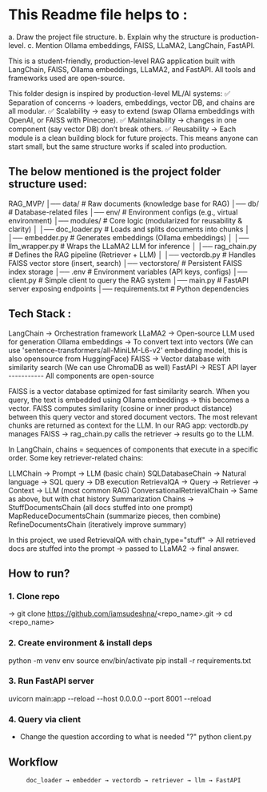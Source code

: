 # This Readme file helps to :
a. Draw the project file structure.
b. Explain why the structure is production-level.
c. Mention Ollama embeddings, FAISS, LLaMA2, LangChain, FastAPI.

This is a student-friendly, production-level RAG application built with LangChain, FAISS, Ollama embeddings, LLaMA2, and FastAPI.
All tools and frameworks used are open-source.

This folder design is inspired by production-level ML/AI systems:
✅ Separation of concerns → loaders, embeddings, vector DB, and chains are all modular.
✅ Scalability → easy to extend (swap Ollama embeddings with OpenAI, or FAISS with Pinecone).
✅ Maintainability → changes in one component (say vector DB) don’t break others.
✅ Reusability → Each module is a clean building block for future projects.
This means anyone can start small, but the same structure works if scaled into production.

## The below mentioned is the project folder structure used:

RAG_MVP/
│── data/                # Raw documents (knowledge base for RAG)
│── db/                  # Database-related files
│── env/                 # Environment configs (e.g., virtual environment)
│── modules/             # Core logic (modularized for reusability & clarity)
│   │── doc_loader.py        # Loads and splits documents into chunks
│   │── embedder.py          # Generates embeddings (Ollama embeddings)
│   │── llm_wrapper.py       # Wraps the LLaMA2 LLM for inference
│   │── rag_chain.py         # Defines the RAG pipeline (Retriever + LLM)
│   │── vectordb.py          # Handles FAISS vector store (insert, search)
│── vectorstore/         # Persistent FAISS index storage
│── .env                 # Environment variables (API keys, configs)
│── client.py            # Simple client to query the RAG system
│── main.py              # FastAPI server exposing endpoints
│── requirements.txt     # Python dependencies

## Tech Stack :

LangChain → Orchestration framework
LLaMA2 → Open-source LLM used for generation
Ollama embeddings → To convert text into vectors (We can use 'sentence-transformers/all-MiniLM-L6-v2' embedding model, this is also opensource from HuggingFace)
FAISS → Vector database with similarity search   (We can use ChromaDB as well)
FastAPI → REST API layer
----------- All components are open-source

FAISS is a vector database optimized for fast similarity search.
When you query, the text is embedded using Ollama embeddings → this becomes a vector.
FAISS computes similarity (cosine or inner product distance) between this query vector and stored document vectors.
The most relevant chunks are returned as context for the LLM.
In our RAG app:
vectordb.py manages FAISS → rag_chain.py calls the retriever → results go to the LLM.

In LangChain, chains = sequences of components that execute in a specific order.
Some key retriever-related chains:

LLMChain → Prompt → LLM (basic chain)
SQLDatabaseChain → Natural language → SQL query → DB execution
RetrievalQA → Query → Retriever → Context → LLM (most common RAG)
ConversationalRetrievalChain → Same as above, but with chat history
Summarization Chains →
StuffDocumentsChain (all docs stuffed into one prompt)
MapReduceDocumentsChain (summarize pieces, then combine)
RefineDocumentsChain (iteratively improve summary)

In this project, we used RetrievalQA with chain_type="stuff" →
All retrieved docs are stuffed into the prompt → passed to LLaMA2 → final answer.

## How to run? 
### 1. Clone repo
-> git clone https://github.com/iamsudeshna/<repo_name>.git
-> cd <repo_name>

### 2. Create environment & install deps
python -m venv env
source env/bin/activate
pip install -r requirements.txt

### 3. Run FastAPI server
uvicorn main:app --reload --host 0.0.0.0 --port 8001 --reload 

### 4. Query via client
- Change the question according to what is needed "<question>?"
python client.py

## Workflow
                
         doc_loader → embedder → vectordb → retriever → llm → FastAPI
